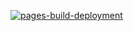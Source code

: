 [![pages-build-deployment](https://github.com/Devo4ka-dev/card/actions/workflows/pages/pages-build-deployment/badge.svg?branch=main)](https://github.com/Devo4ka-dev/card/actions/workflows/pages/pages-build-deployment)
